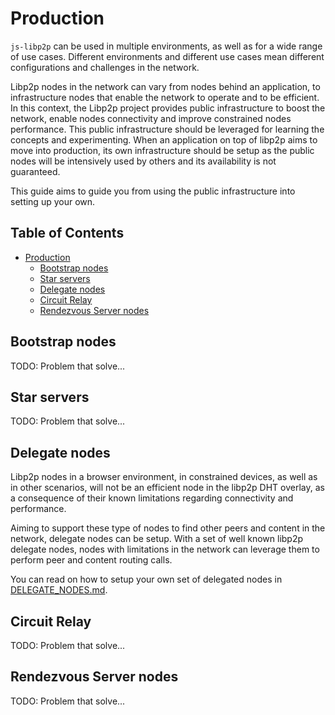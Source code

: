 # Production

`js-libp2p` can be used in multiple environments, as well as for a wide range of use cases. Different environments and different use cases mean different configurations and challenges in the network.

Libp2p nodes in the network can vary from nodes behind an application, to infrastructure nodes that enable the network to operate and to be efficient. In this context, the Libp2p project provides public infrastructure to boost the network, enable nodes connectivity and improve constrained nodes performance. This public infrastructure should be leveraged for learning the concepts and experimenting. When an application on top of libp2p aims to move into production, its own infrastructure should be setup as the public nodes will be intensively used by others and its availability is not guaranteed.

This guide aims to guide you from using the public infrastructure into setting up your own.

## Table of Contents

* [Production](#production)
  * [Bootstrap nodes](#bootstrap-nodes)
  * [Star servers](#star-servers)
  * [Delegate nodes](#delegate-nodes)
  * [Circuit Relay](#circuit-relay)
  * [Rendezvous Server nodes](#rendezvous-server-nodes)

## Bootstrap nodes

TODO: Problem that solve...

## Star servers

TODO: Problem that solve...

## Delegate nodes

Libp2p nodes in a browser environment, in constrained devices, as well as in other scenarios, will not be an efficient node in the libp2p DHT overlay, as a consequence of their known limitations regarding connectivity and performance.

Aiming to support these type of nodes to find other peers and content in the network, delegate nodes can be setup. With a set of well known libp2p delegate nodes, nodes with limitations in the network can leverage them to perform peer and content routing calls.

You can read on how to setup your own set of delegated nodes in [DELEGATE_NODES.md](./DELEGATE_NODES.md).

## Circuit Relay

TODO: Problem that solve...

## Rendezvous Server nodes

TODO: Problem that solve...
